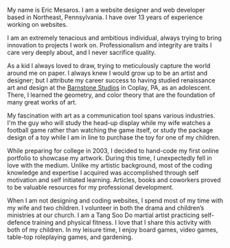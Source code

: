 My name is Eric Mesaros. I am a website designer and web developer based in Northeast, Pennsylvania.
I have over 13 years of experience working on websites.

I am an extremely tenacious and ambitious individual, always trying to bring innovation to projects I work on.
Professionalism and integrity are traits I care very deeply about, and I never sacrifice quality.

As a kid I always loved to draw, trying to meticulously capture the world around me on paper.
I always knew I would grow up to be an artist and designer;
but I attribute my career success to having studied renaissance art and design at the <a id="Barnstone-Studios" href="https://www.barnstonestudios.com/" target="_blank" rel="external">Barnstone Studios</a> in Coplay, PA, as an adolescent.
There, I learned the geometry, and color theory that are the foundation of many great works of art.

My fascination with art as a communication tool spans various industries.
I'm the guy who will study the head-up display while my wife watches a football game rather than watching the game itself,
or study the package design of a toy while I am in line to purchase the toy for one of my children.

While preparing for college in 2003, I decided to hand-code my first online portfolio to showcase my artwork.
During this time, I unexpectedly fell in love with the medium.
Unlike my artistic background, most of the coding knowledge and expertise I acquired was accomplished through self motivation and self initiated learning.
Articles, books and coworkers proved to be valuable resources for my professional development.

When I am not designing and coding websites, I spend most of my time with my wife and two children.
I volunteer in both the drama and children’s ministries at our church.
I am a Tang Soo Do martial artist practicing self-defence training and physical fitness.
I love that I share this activity with both of my children.
In my leisure time, I enjoy board games, video games, table-top roleplaying games, and gardening.
